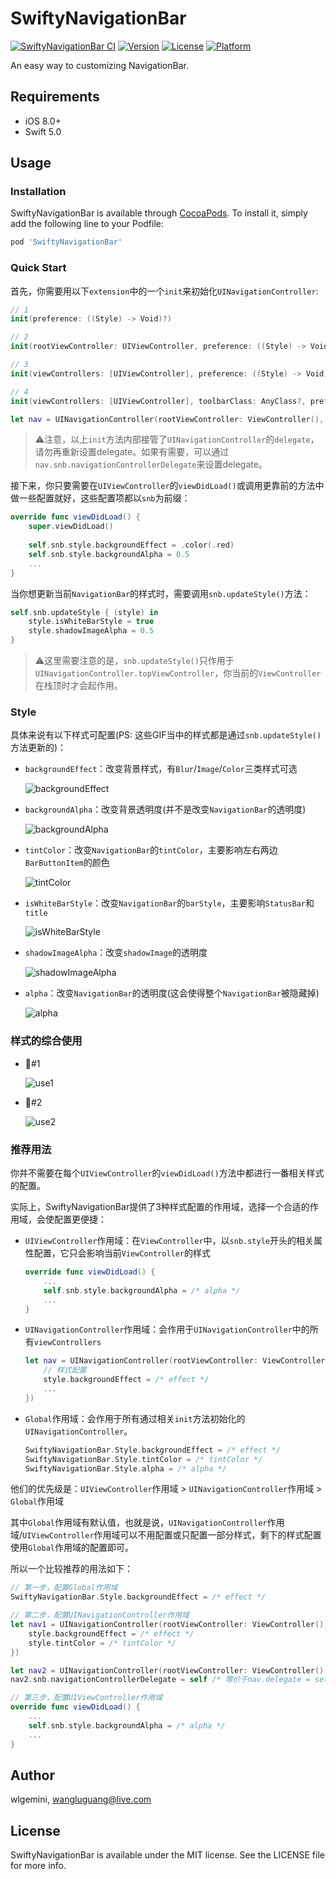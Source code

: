 # SwiftyNavigationBar

[![SwiftyNavigationBar CI](https://github.com/wlgemini/SwiftyNavigationBar/workflows/SwiftyNavigationBar%20CI/badge.svg)](https://github.com/wlgemini/SwiftyNavigationBar/actions)
[![Version](https://img.shields.io/cocoapods/v/SwiftyNavigationBar.svg?style=flat)](https://cocoapods.org/pods/SwiftyNavigationBar)
[![License](https://img.shields.io/cocoapods/l/SwiftyNavigationBar.svg?style=flat)](https://cocoapods.org/pods/SwiftyNavigationBar)
[![Platform](https://img.shields.io/cocoapods/p/SwiftyNavigationBar.svg?style=flat)](https://cocoapods.org/pods/SwiftyNavigationBar)

An easy way to customizing NavigationBar.

## Requirements

-   iOS 8.0+
-   Swift 5.0

## Usage

### Installation

SwiftyNavigationBar is available through [CocoaPods](https://cocoapods.org). To install it, simply add the following line to your Podfile:

```ruby
pod 'SwiftyNavigationBar'
```

### Quick Start

首先，你需要用以下`extension`中的一个`init`来初始化`UINavigationController`:

```swift
// 1
init(preference: ((Style) -> Void)?)

// 2
init(rootViewController: UIViewController, preference: ((Style) -> Void)?)

// 3
init(viewControllers: [UIViewController], preference: ((Style) -> Void)?)

// 4
init(viewControllers: [UIViewController], toolbarClass: AnyClass?, preference: ((Style) -> Void)?)
```

```swift
let nav = UINavigationController(rootViewController: ViewController(), preference: nil)
```

>   ⚠️注意，以上`init`方法内部接管了`UINavigationController`的`delegate`，请勿再重新设置delegate。如果有需要，可以通过`nav.snb.navigationControllerDelegate`来设置delegate。

接下来，你只要需要在`UIViewController`的`viewDidLoad()`或调用更靠前的方法中做一些配置就好，这些配置项都以`snb`为前缀：

```swift
override func viewDidLoad() {
    super.viewDidLoad()
    
    self.snb.style.backgroundEffect = .color(.red)
    self.snb.style.backgroundAlpha = 0.5
    ...
}
```

当你想更新当前`NavigationBar`的样式时，需要调用`snb.updateStyle()`方法：

```swift
self.snb.updateStyle { (style) in
	style.isWhiteBarStyle = true
	style.shadowImageAlpha = 0.5
}
```

>   ⚠️这里需要注意的是，`snb.updateStyle()`只作用于`UINavigationController.topViewController`，你当前的`ViewController`在栈顶时才会起作用。

### Style

具体来说有以下样式可配置(PS: 这些GIF当中的样式都是通过`snb.updateStyle()`方法更新的)：

-   `backgroundEffect`：改变背景样式，有`Blur`/`Image`/`Color`三类样式可选

    ![backgroundEffect](images/backgroundEffect.gif)

-   `backgroundAlpha`：改变背景透明度(并不是改变`NavigationBar`的透明度)

    ![backgroundAlpha](images/backgroundAlpha.gif)

-   `tintColor`：改变`NavigationBar`的`tintColor`，主要影响左右两边`BarButtonItem`的颜色

    ![tintColor](images/tintColor.gif)

-   `isWhiteBarStyle`：改变`NavigationBar`的`barStyle`，主要影响`StatusBar`和`title`

    ![isWhiteBarStyle](images/isWhiteBarStyle.gif)

-   `shadowImageAlpha`：改变`shadowImage`的透明度

    ![shadowImageAlpha](images/shadowImageAlpha.gif)

-   `alpha`：改变`NavigationBar`的透明度(这会使得整个`NavigationBar`被隐藏掉)

    ![alpha](images/alpha.gif)

### 样式的综合使用

-   🌰#1

    ![use1](images/use1.gif)

-   🌰#2

    ![use2](images/use2.gif)



### 推荐用法

你并不需要在每个`UIViewController`的`viewDidLoad()`方法中都进行一番相关样式的配置。

实际上，SwiftyNavigationBar提供了3种样式配置的作用域，选择一个合适的作用域，会使配置更便捷：

-   `UIViewController`作用域：在`ViewController`中，以`snb.style`开头的相关属性配置，它只会影响当前`ViewController`的样式

    ```swift
    override func viewDidLoad() {
        ...
        self.snb.style.backgroundAlpha = /* alpha */
        ...
    }
    ```

-   `UINavigationController`作用域：会作用于`UINavigationController`中的所有`viewControllers`

    ```swift
    let nav = UINavigationController(rootViewController: ViewController(), preference: { (style) in
        // 样式配置
        style.backgroundEffect = /* effect */
        ...
    })
    ```

-   `Global`作用域：会作用于所有通过相关`init`方法初始化的`UINavigationController`。

    ```swift
    SwiftyNavigationBar.Style.backgroundEffect = /* effect */
    SwiftyNavigationBar.Style.tintColor = /* tintColor */
    SwiftyNavigationBar.Style.alpha = /* alpha */
    ```

他们的优先级是：`UIViewController`作用域 > `UINavigationController`作用域 > `Global`作用域

其中`Global`作用域有默认值，也就是说，`UINavigationController`作用域/`UIViewController`作用域可以不用配置或只配置一部分样式，剩下的样式配置使用`Global`作用域的配置即可。

所以一个比较推荐的用法如下：

```swift
// 第一步，配置Global作用域
SwiftyNavigationBar.Style.backgroundEffect = /* effect */

// 第二步，配置UINavigationController作用域
let nav1 = UINavigationController(rootViewController: ViewController(), preference: { (style) in
    style.backgroundEffect = /* effect */
    style.tintColor = /* tintColor */
})

let nav2 = UINavigationController(rootViewController: ViewController(), preference: nil)
nav2.snb.navigationControllerDelegate = self /* 等价于nav.delegate = self */

// 第三步，配置UIViewController作用域
override func viewDidLoad() {
    ...
    self.snb.style.backgroundAlpha = /* alpha */
    ...
}
```

## Author

wlgemini, wangluguang@live.com

## License

SwiftyNavigationBar is available under the MIT license. See the LICENSE file for more info.
